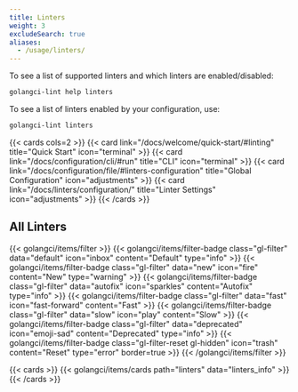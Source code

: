 ```yaml
---
title: Linters
weight: 3
excludeSearch: true
aliases:
  - /usage/linters/
---
```


To see a list of supported linters and which linters are enabled/disabled:

```bash
golangci-lint help linters
```

To see a list of linters enabled by your configuration, use:

```bash
golangci-lint linters
```

{{< cards cols=2 >}}
    {{< card link="/docs/welcome/quick-start/#linting" title="Quick Start" icon="terminal" >}}
    {{< card link="/docs/configuration/cli/#run" title="CLI" icon="terminal" >}}
    {{< card link="/docs/configuration/file/#linters-configuration" title="Global Configuration" icon="adjustments" >}}
    {{< card link="/docs/linters/configuration/" title="Linter Settings" icon="adjustments" >}}
{{< /cards >}}

## All Linters

{{< golangci/items/filter >}}
    {{< golangci/items/filter-badge class="gl-filter" data="default" icon="inbox" content="Default" type="info" >}}
    {{< golangci/items/filter-badge class="gl-filter" data="new" icon="fire" content="New" type="warning" >}}
    {{< golangci/items/filter-badge class="gl-filter" data="autofix" icon="sparkles" content="Autofix" type="info" >}}
    {{< golangci/items/filter-badge class="gl-filter" data="fast" icon="fast-forward" content="Fast" >}}
    {{< golangci/items/filter-badge class="gl-filter" data="slow" icon="play" content="Slow" >}}
    {{< golangci/items/filter-badge class="gl-filter" data="deprecated" icon="emoji-sad" content="Deprecated" type="info" >}}
    {{< golangci/items/filter-badge class="gl-filter-reset gl-hidden" icon="trash" content="Reset" type="error" border=true >}}
{{< /golangci/items/filter >}}

{{< cards >}}
    {{< golangci/items/cards path="linters" data="linters_info" >}}
{{< /cards >}}
